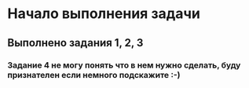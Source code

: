 # Начало выполнения задачи
## Выполнено задания 1, 2, 3
### Задание 4 не могу понять что в нем нужно сделать, буду признателен если немного подскажите :-)
